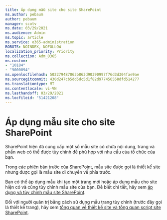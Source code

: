 ```yaml
---
title: Áp dụng mẫu site cho site SharePoint
ms.author: pebaum
author: pebaum
manager: scotv
ms.date: 03/29/2021
ms.audience: Admin
ms.topic: article
ms.service: o365-administration
ROBOTS: NOINDEX, NOFOLLOW
localization_priority: Priority
ms.collection: Adm_O365
ms.custom:
- "10184"
- "9000094"
ms.openlocfilehash: 502279487063b863d90390997f76d3d304fae9ae
ms.sourcegitcommit: 430d247cb5dd5dc5d1f82d977456558dfd514277
ms.translationtype: MT
ms.contentlocale: vi-VN
ms.lasthandoff: 03/29/2021
ms.locfileid: "51421208"
---
```

# <a name="apply-site-template-to-sharepoint-sites"></a>Áp dụng mẫu site cho site SharePoint

SharePoint hiện đã cung cấp một số mẫu site có chứa nội dung, trang và phần web có thể được tùy chỉnh để phù hợp với nhu cầu của tổ chức của bạn. 

Trong các phiên bản trước của SharePoint, mẫu site được gọi là thiết kế site nhưng được gọi là mẫu site di chuyển về phía trước. 

Bạn có thể áp dụng mẫu khi tạo một trang mới hoặc áp dụng mẫu cho site hiện có và cũng tùy chỉnh mẫu site của bạn. Để biết chi tiết, hãy xem [áp dụng và tùy chỉnh mẫu site SharePoint](https://support.microsoft.com/office/39382463-0e45-4d1b-be27-0e96aeec8398).

Đối với người quản trị bằng cách sử dụng mẫu trang tùy chỉnh (trước đây gọi là thiết kế trang), hãy xem [tổng quan về thiết kế site và tổng quan script site SharePoint](https://docs.microsoft.com/sharepoint/dev/declarative-customization/site-design-overview).
